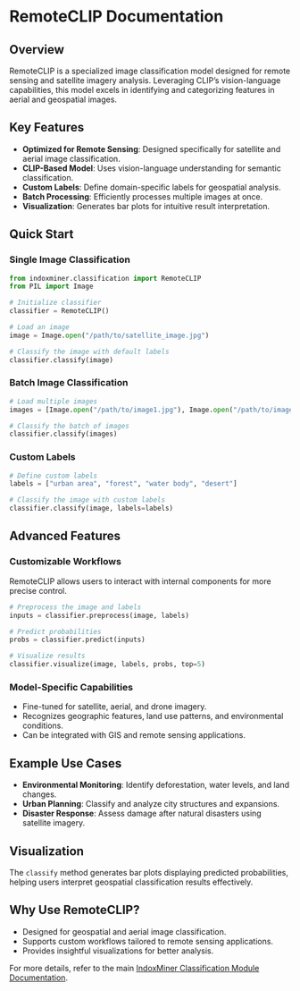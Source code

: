 # RemoteCLIP Documentation

## Overview

RemoteCLIP is a specialized image classification model designed for remote sensing and satellite imagery analysis. Leveraging CLIP’s vision-language capabilities, this model excels in identifying and categorizing features in aerial and geospatial images.

## Key Features

- **Optimized for Remote Sensing**: Designed specifically for satellite and aerial image classification.
- **CLIP-Based Model**: Uses vision-language understanding for semantic classification.
- **Custom Labels**: Define domain-specific labels for geospatial analysis.
- **Batch Processing**: Efficiently processes multiple images at once.
- **Visualization**: Generates bar plots for intuitive result interpretation.

## Quick Start

### Single Image Classification

```python
from indoxminer.classification import RemoteCLIP
from PIL import Image

# Initialize classifier
classifier = RemoteCLIP()

# Load an image
image = Image.open("/path/to/satellite_image.jpg")

# Classify the image with default labels
classifier.classify(image)
```

### Batch Image Classification

```python
# Load multiple images
images = [Image.open("/path/to/image1.jpg"), Image.open("/path/to/image2.jpg")]

# Classify the batch of images
classifier.classify(images)
```

### Custom Labels

```python
# Define custom labels
labels = ["urban area", "forest", "water body", "desert"]

# Classify the image with custom labels
classifier.classify(image, labels=labels)
```

## Advanced Features

### Customizable Workflows

RemoteCLIP allows users to interact with internal components for more precise control.

```python
# Preprocess the image and labels
inputs = classifier.preprocess(image, labels)

# Predict probabilities
probs = classifier.predict(inputs)

# Visualize results
classifier.visualize(image, labels, probs, top=5)
```

### Model-Specific Capabilities

- Fine-tuned for satellite, aerial, and drone imagery.
- Recognizes geographic features, land use patterns, and environmental conditions.
- Can be integrated with GIS and remote sensing applications.

## Example Use Cases

- **Environmental Monitoring**: Identify deforestation, water levels, and land changes.
- **Urban Planning**: Classify and analyze city structures and expansions.
- **Disaster Response**: Assess damage after natural disasters using satellite imagery.

## Visualization

The `classify` method generates bar plots displaying predicted probabilities, helping users interpret geospatial classification results effectively.

## Why Use RemoteCLIP?

- Designed for geospatial and aerial image classification.
- Supports custom workflows tailored to remote sensing applications.
- Provides insightful visualizations for better analysis.

For more details, refer to the main [IndoxMiner Classification Module Documentation](./Classification_Module.md).

